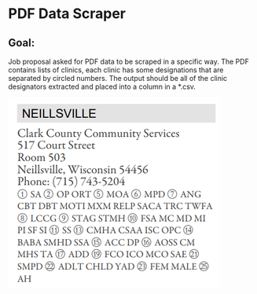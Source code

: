 # PDF Data Scraper
## Goal:
Job proposal asked for PDF data to be scraped in a specific way.  The PDF contains lists of clinics, each clinic has some designations that are separated by circled numbers.  The output should be all of the clinic designators extracted and placed into a column in a *.csv.

![PDF sample](./images/pdf_example.png)